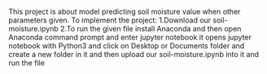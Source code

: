 This project is about model predicting soil moisture value when other parameters given.
To implement the project:
1.Download our soil-moisture.ipynb
2.To run the given file install Anaconda and then open Anaconda command prompt and enter jupyter notebook
it opens jupyter notebook  with Python3  and click on Desktop or Documents folder and create a new folder in it and  then upload our soil-moisture.ipynb into it and run the file
